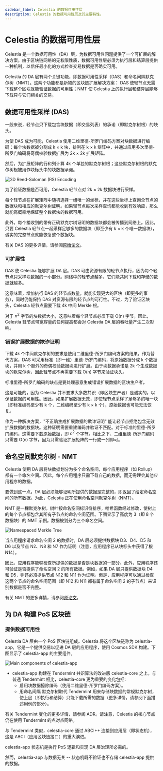 ```yaml
---
sidebar_label: Celestia 的数据可用性层
description: Celestia 的数据可用性层及其主要特性。
---
```


# Celestia 的数据可用性层

Celestia 是一个数据可用性（DA）层，为数据可用性问题提供了一个可扩展的解决方案。由于区块链网络的无权限性质，数据可用性层必须为执行层和结算层提供一种机制，以信任最小化的方式检查交易数据是否确实可用。

Celestia 的 DA 层有两个关键功能，即数据可用性采样（DAS）和命名间隔默克尔树（NMT）。这两个功能都是新颖的区块链扩展解决方案： DAS 使轻节点无需下载整个区块就能验证数据的可用性；NMT 使 Celestia 上的执行层和结算层能够下载只与它们相关的交易。

## 数据可用性采样 (DAS)

一般来说，轻节点只下载包含块数据（即交易列表）的承诺（即默克尔树根）的块头。

为使 DAS 成为可能，Celestia 使用二维里德-所罗门编码方案对块数据进行编码：每个块数据被分割成 k × k 块，排列在 k × k 矩阵中，并通过应用多次里德-所罗门编码将奇偶校验数据扩展为 2k × 2k 扩展矩阵。

然后，为扩展矩阵的行和列计算 4k 个单独的默克尔树根；这些默克尔树根的默克尔树根被用作块标头中的块数据承诺。

![2D Reed-Soloman (RS) Encoding](/img/concepts/reed-solomon-encoding.png)

为了验证数据是否可用，Celestia 轻节点对 2k × 2k 数据块进行采样。

每个轻节点在扩展矩阵中随机选择一组唯一的坐标，并在这些坐标上查询全节点的数据块和相应的默克尔树证明。如果轻节点每次采样查询都能收到有效响应，那么就能高概率地保证整个数据块的数据可用。

此外，每个接收到的带有正确默克尔树证明的数据块都会被传播到网络上。因此，只要 Celestia 轻节点一起采样足够多的数据块（即至少有 k × k 个唯一数据块），诚实的完整节点就能恢复整个数据块。

有关 DAS 的更多详情，请参阅[原始论文](https://arxiv.org/abs/1809.09044)。

### 可扩展性

DAS 使 Celestia 能够扩展 DA 层。DAS 可由资源有限的轻节点执行，因为每个轻节点只采样块数据的一小部分。网络中的轻节点越多，它们能共同下载和存储的数据就越多。

这意味着，增加执行 DAS 的轻节点数量，就能实现更大的区块（即更多的事务），同时仍能保持 DAS 对资源有限的轻节点的可行性。不过，为了验证区块头，Celestia 轻节点需要下载 4k 中间 Merkle 根。

对于 $n^2$ 字节的块数据大小，这意味着每个轻节点必须下载 O(n) 字节。因此，Celestia 轻节点带宽容量的任何提高都会对 Celestia DA 层的吞吐量产生二次影响。

### 错误扩展数据的欺诈证明

下载 4k 个中间默克尔树的要求是使用二维里德-所罗门编码方案的结果。作为替代方案，DAS 可采用标准（即一维）里德-所罗门编码，将原始数据分成 k 个数据块，并用 k 个额外的奇偶校验数据块进行扩展。由于块数据承诺是 2k 个生成数据块的默克尔树，因此轻节点不再需要下载 O(n) 字节来验证块头。

标准里德-所罗门编码的缺点是要处理恶意生成错误扩展数据的区块生产者。

这是可能的，因为 Celestia 并不要求大多数共识（即区块生产者）是诚实的，以保证数据的可用性。因此，如果扩展数据无效，即使轻节点采样了足够多的唯一块（即标准编码至少有 k 个，二维编码至少有 k × k 个），原始数据也可能无法恢复。

作为一种解决方案，"不正确生成扩展数据的欺诈证明" 能让轻节点拒绝包含无效扩展数据的数据块。这种证明需要重建编码并验证不匹配。对于标准的里德-所罗门编码，这需要下载原始数据，即 $n^2$ 个字节。相比之下，二维里德-所罗门编码只需要 O(n) 字节，因为只需验证扩展矩阵的一行或一列即可。

## 命名空间默克尔树 - NMT

Celestia 使用 DA 层将块数据划分为多个命名空间，每个应用程序（如 Rollup）都有一个命名空间。因此，每个应用程序只需下载自己的数据，而无需理会其他应用程序的数据。

要做到这一点，DA 层必须能够证明所提供的数据是完整的，即返回了给定命名空间的所有数据。为此，Celestia 正在使用命名空间默克尔树（NMT）。

NMT 是一棵默克尔树，树叶按命名空间标识符排序，哈希函数经过修改，使树上的每个节点都包含其所有子节点的命名空间范围。下图显示了高度为 3（即 8 个数据块）的 NMT 示例。数据被划分为三个命名空间。

![Namespaced Merkle Tree](/img/concepts/nmt.png)

当应用程序请求命名空间 2 的数据时，DA 层必须提供数据块 D3、D4、D5 和 D6 以及节点 N2、N8 和 N7 作为证明（注意，应用程序已从块标头中获得了根 N14）。

因此，应用程序能够检查所提供的数据是否是块数据的一部分。此外，应用程序还可验证是否提供了命名空间 2 的所有数据。例如，如果 DA 层只提供数据块 D4 和 D5，则还必须提供节点 N12 和 N11 作为证明。但是，应用程序可以通过检查这两个节点的命名空间范围（即 N12 和 N11 都有属于命名空间 2 的子节点）来识别数据是否不完整。

有关 NMT 的更多详情，请参阅[原论文](https://arxiv.org/abs/1905.09274)。

## 为 DA 构建 PoS 区块链

### 提供数据可用性

Celestia DA 层由一个 PoS 区块链组成。Celestia 将这个区块链称为 celestia-app，它是一个提供交易以促进 DA 层的应用程序，使用 Cosmos SDK 构建。下图显示了 celestia-app 的主要组件。

![Main components of `celestia-app`](/img/concepts/celestia-app.png)

- celestia-app 构建在 Tendermint 共识算法的改进版 celestia-core 之上。与普通 Tendermint 相比，celestia-core 更为重要的变化包括:
  - 启用块数据擦除编码（使用二维里德-所罗门编码方案）。
  - 用命名间隔 默克尔树取代 Tendermint 用来存储块数据的常规默克尔树，使上层（即执行和结算）只能下载所需的数据（更多详情，请参阅下面描述用例的部分）。

有关 Tendermint 变化的更多详情，请参阅 ADR。请注意，Celestia 的核心节点仍在使用 Tendermint 的点对点网络。

与 Tendermint 类似，celestia-core 通过 ABCI++ 连接到应用层（即状态机），这是 ABCI（应用区块链接口）的重大演进。

celestia-app 状态机是执行 PoS 逻辑和实现 DA 层治理所必需的。

然而，celestia-app 与数据无关 -- 状态机既不验证也不存储 celestia-app 提供的数据。
